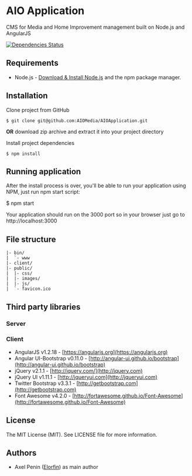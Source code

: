 # AIO Application

CMS for Media and Home Improvement management built on Node.js and AngularJS

[![Dependencies Status](https://david-dm.org/AIOMedia/AIOApplication.svg)](https://david-dm.org/AIOMedia/AIOApplication)

## Requirements

* Node.js - [Download & Install Node.js](http://www.nodejs.org/download/) and the npm package manager.

## Installation

Clone project from GitHub

```
$ git clone git@github.com:AIOMedia/AIOApplication.git
```

**OR** download zip archive and extract it into your project directory

Install project dependencies

```
$ npm install
```

## Running application

After the install process is over, you'll be able to run your application using NPM, just run npm start script:

$ npm start

Your application should run on the 3000 port so in your browser just go to http://localhost:3000

## File structure

```
|- bin/
|  `- www
|- client/
|- public/
|  |- css/
|  |- images/
|  |- js/
|  `- favicon.ico
```

## Third party libraries

### Server

### Client
* AngularJS v1.2.18 - [https://angularjs.org](https://angularjs.org)
* Angular UI-Bootstrap v0.11.0 - [http://angular-ui.github.io/bootstrap](http://angular-ui.github.io/bootstrap)
* jQuery v2.1.1 - [http://jquery.com/](http://jquery.com)
* jQuery UI v1.11.1 - [http://jqueryui.com](http://jqueryui.com)
* Twitter Bootstrap v3.3.1 - [http://getbootstrap.com](http://getbootstrap.com)
* Font Awesome v4.2.0 - [http://fortawesome.github.io/Font-Awesome](http://fortawesome.github.io/Font-Awesome)

## License

The MIT License (MIT).
See LICENSE file for more information.

## Authors

* Axel Penin ([Elorfin](https://github.com/Elorfin)) as main author